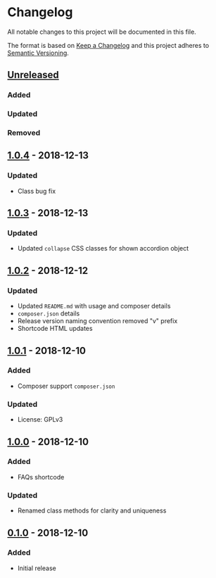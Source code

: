 # Changelog
All notable changes to this project will be documented in this file.

The format is based on [Keep a Changelog](http://keepachangelog.com/en/1.0.0/)
and this project adheres to [Semantic Versioning](http://semver.org/spec/v2.0.0.html).

## [Unreleased]
### Added
### Updated
### Removed

## [1.0.4] - 2018-12-13
### Updated
- Class bug fix

## [1.0.3] - 2018-12-13
### Updated
- Updated `collapse` CSS classes for shown accordion object

## [1.0.2] - 2018-12-12
### Updated
- Updated `README.md` with usage and composer details
- `composer.json` details
- Release version naming convention removed "v" prefix
- Shortcode HTML updates

## [1.0.1] - 2018-12-10
### Added
- Composer support `composer.json`

### Updated
- License: GPLv3

## [1.0.0] - 2018-12-10
### Added
- FAQs shortcode

### Updated
- Renamed class methods for clarity and uniqueness

## [0.1.0] - 2018-12-10
### Added
- Initial release


[Unreleased]: https://github.com/monkishtypist/wpcpt-faqs/compare/1.0.4...HEAD
[1.0.4]: https://github.com/monkishtypist/wpcpt-faqs/releases/tag/1.0.4
[1.0.3]: https://github.com/monkishtypist/wpcpt-faqs/releases/tag/1.0.3
[1.0.2]: https://github.com/monkishtypist/wpcpt-faqs/releases/tag/1.0.2
[1.0.1]: https://github.com/monkishtypist/wpcpt-faqs/releases/tag/1.0.1
[1.0.0]: https://github.com/monkishtypist/wpcpt-faqs/releases/tag/1.0.0
[0.1.0]: https://github.com/monkishtypist/wpcpt-faqs/releases/tag/0.1.0
